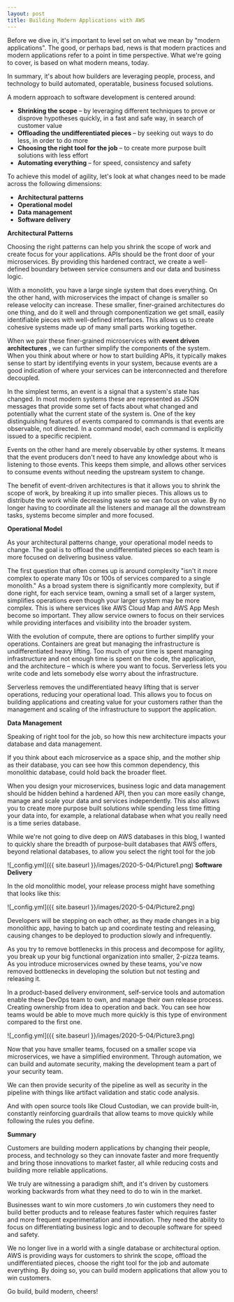 ```yaml
---
layout: post
title: Building Modern Applications with AWS
---
```


Before we dive in, it&#39;s important to level set on what we mean by &quot;modern applications&quot;. The good, or perhaps bad, news is that modern practices and modern applications refer to a point in time perspective. What we&#39;re going to cover, is based on what modern means, today.

In summary, it&#39;s about how builders are leveraging people, process, and technology to build automated, operatable, business focused solutions.

A modern approach to software development is centered around:

- **Shrinking the scope** – by leveraging different techniques to prove or disprove hypotheses quickly, in a fast and safe way, in search of customer value
- **Offloading the undifferentiated pieces** – by seeking out ways to do less, in order to do more
- **Choosing the right tool for the job** – to create more purpose built solutions with less effort
- **Automating everything** – for speed, consistency and safety

To achieve this model of agility, let&#39;s look at what changes need to be made across the following dimensions:

- **Architectural patterns**
- **Operational model**
- **Data management**
- **Software delivery**

**Architectural Patterns**

Choosing the right patterns can help you shrink the scope of work and create focus for your applications. APIs should be the front door of your microservices. By providing this hardened contract, we create a well-defined boundary between service consumers and our data and business logic.

With a monolith, you have a large single system that does everything. On the other hand, with microservices the impact of change is smaller so release velocity can increase. These smaller, finer-grained architectures do one thing, and do it well and through componentization we get small, easily identifiable pieces with well-defined interfaces. This allows us to create cohesive systems made up of many small parts working together.

When we pair these finer-grained microservices with **event driven architectures** , we can further simplify the components of the system. When you think about where or how to start building APIs, it typically makes sense to start by identifying events in your system, because events are a good indication of where your services can be interconnected and therefore decoupled.

In the simplest terms, an event is a signal that a system&#39;s state has changed. In most modern systems these are represented as JSON messages that provide some set of facts about what changed and potentially what the current state of the system is. One of the key distinguishing features of events compared to commands is that events are observable, not directed. In a command model, each command is explicitly issued to a specific recipient.

Events on the other hand are merely observable by other systems. It means that the event producers don&#39;t need to have any knowledge about who is listening to those events. This keeps them simple, and allows other services to consume events without needing the upstream system to change.

The benefit of event-driven architectures is that it allows you to shrink the scope of work, by breaking it up into smaller pieces. This allows us to distribute the work while decreasing waste so we can focus on value. By no longer having to coordinate all the listeners and manage all the downstream tasks, systems become simpler and more focused.

**Operational Model**

As your architectural patterns change, your operational model needs to change. The goal is to offload the undifferentiated pieces so each team is more focused on delivering business value.

The first question that often comes up is around complexity &quot;isn&#39;t it more complex to operate many 10s or 100s of services compared to a single monolith.&quot; As a broad system there is significantly more complexity, but if done right, for each service team, owning a small set of a larger system, simplifies operations even though your larger system may be more complex. This is where services like AWS Cloud Map and AWS App Mesh become so important. They allow service owners to focus on their services while providing interfaces and visibility into the broader system.

With the evolution of compute, there are options to further simplify your operations. Containers are great but managing the infrastructure is undifferentiated heavy lifting. Too much of your time is spent managing infrastructure and not enough time is spent on the code, the application, and the architecture – which is where you want to focus. Serverless lets you write code and lets somebody else worry about the infrastructure.

Serverless removes the undifferentiated heavy lifting that is server operations, reducing your operational load. This allows you to focus on building applications and creating value for your customers rather than the management and scaling of the infrastructure to support the application.

**Data Management**

Speaking of right tool for the job, so how this new architecture impacts your database and data management.

If you think about each microservice as a space ship, and the mother ship as their database, you can see how this common dependency, this monolithic database, could hold back the broader fleet.

When you design your microservices, business logic and data management should be hidden behind a hardened API, then you can more easily change, manage and scale your data and services independently. This also allows you to create more purpose built solutions while spending less time fitting your data into, for example, a relational database when what you really need is a time series database.

While we&#39;re not going to dive deep on AWS databases in this blog, I wanted to quickly share the breadth of purpose-built databases that AWS offers, beyond relational databases, to allow you select the right tool for the job

![_config.yml]({{ site.baseurl }}/images/2020-5-04/Picture1.png)
**Software Delivery**

In the old monolithic model, your release process might have something that looks like this:

![_config.yml]({{ site.baseurl }}/images/2020-5-04/Picture2.png)

Developers will be stepping on each other, as they made changes in a big monolithic app, having to batch up and coordinate testing and releasing, causing changes to be deployed to production slowly and infrequently.

As you try to remove bottlenecks in this process and decompose for agility, you break up your big functional organization into smaller, 2-pizza teams. As you introduce microservices owned by these teams, you&#39;ve now removed bottlenecks in developing the solution but not testing and releasing it.

In a product-based delivery environment, self-service tools and automation enable these DevOps team to own, and manage their own release process. Creating ownership from idea to operation and back. You can see how teams would be able to move much more quickly is this type of environment compared to the first one.

![_config.yml]({{ site.baseurl }}/images/2020-5-04/Picture3.png)

Now that you have smaller teams, focused on a smaller scope via microservices, we have a simplified environment. Through automation, we can build and automate security, making the development team a part of your security team.

We can then provide security of the pipeline as well as security in the pipeline with things like artifact validation and static code analysis.

And with open source tools like Cloud Custodian, we can provide built-in, constantly reinforcing guardrails that allow teams to move quickly while following the rules you define.

**Summary**

Customers are building modern applications by changing their people, process, and technology so they can innovate faster and more frequently and bring those innovations to market faster, all while reducing costs and building more reliable applications.

We truly are witnessing a paradigm shift, and it&#39;s driven by customers working backwards from what they need to do to win in the market.

Businesses want to win more customers ,to win customers they need to build better products and to release features faster which requires faster and more frequent experimentation and innovation. They need the ability to focus on differentiating business logic and to decouple software for speed and safety.

We no longer live in a world with a single database or architectural option. AWS is providing ways for customers to shrink the scope, offload the undifferentiated pieces, choose the right tool for the job and automate everything. By doing so, you can build modern applications that allow you to win customers.

Go build, build modern, cheers!
